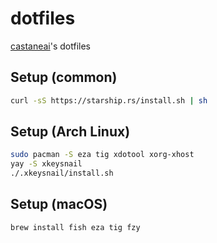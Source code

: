 # dotfiles

[castaneai](https://github.com/castaneai)'s dotfiles


## Setup (common)

```sh
curl -sS https://starship.rs/install.sh | sh
```

## Setup (Arch Linux)

```sh
sudo pacman -S eza tig xdotool xorg-xhost
yay -S xkeysnail
./.xkeysnail/install.sh
```

## Setup (macOS)

```sh
brew install fish eza tig fzy
```
